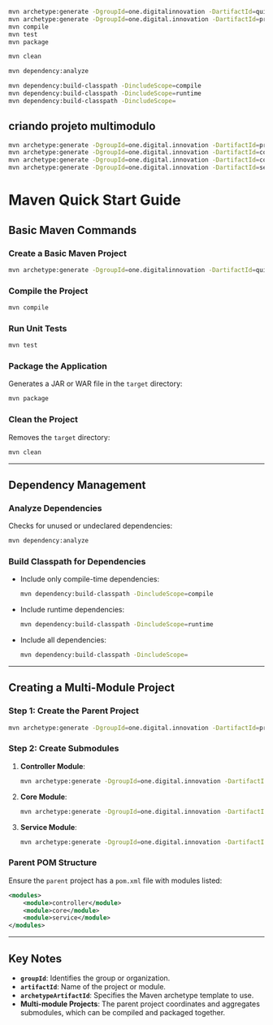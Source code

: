 
 ```bash
mvn archetype:generate -DgroupId=one.digitalinnovation -DartifactId=quick-start-maven -DarchetypeArtifactId=maven-archetype-quickstart -DinteractiveMode=false
mvn archetype:generate -DgroupId=one.digital.innovation -DartifactId=project-parent -Darchetype=maven-archetype-quickstart
mvn compile
mvn test
mvn package

mvn clean

mvn dependency:analyze

mvn dependency:build-classpath -DincludeScope=compile
mvn dependency:build-classpath -DincludeScope=runtime
mvn dependency:build-classpath -DincludeScope=
```
## criando projeto multimodulo
 ```bash
mvn archetype:generate -DgroupId=one.digital.innovation -DartifactId=project-parent -Darchetype=maven-archetype-quickstart
mvn archetype:generate -DgroupId=one.digital.innovation -DartifactId=controller -Darchetype=maven-archetype-quickstart -DinterativeMode=false
mvn archetype:generate -DgroupId=one.digital.innovation -DartifactId=core -Darchetype=maven-archetype-quickstart -DinterativeMode=false
mvn archetype:generate -DgroupId=one.digital.innovation -DartifactId=service -Darchetype=maven-archetype-quickstart -DinterativeMode=false
```

# Maven Quick Start Guide

## **Basic Maven Commands**

### **Create a Basic Maven Project**
```bash
mvn archetype:generate -DgroupId=one.digitalinnovation -DartifactId=quick-start-maven -DarchetypeArtifactId=maven-archetype-quickstart -DinteractiveMode=false
```

### **Compile the Project**
```bash
mvn compile
```

### **Run Unit Tests**
```bash
mvn test
```

### **Package the Application**
Generates a JAR or WAR file in the `target` directory:
```bash
mvn package
```

### **Clean the Project**
Removes the `target` directory:
```bash
mvn clean
```

---

## **Dependency Management**

### **Analyze Dependencies**
Checks for unused or undeclared dependencies:
```bash
mvn dependency:analyze
```

### **Build Classpath for Dependencies**
- Include only compile-time dependencies:
  ```bash
  mvn dependency:build-classpath -DincludeScope=compile
  ```
- Include runtime dependencies:
  ```bash
  mvn dependency:build-classpath -DincludeScope=runtime
  ```
- Include all dependencies:
  ```bash
  mvn dependency:build-classpath -DincludeScope=
  ```

---

## **Creating a Multi-Module Project**

### **Step 1: Create the Parent Project**
```bash
mvn archetype:generate -DgroupId=one.digital.innovation -DartifactId=project-parent -Darchetype=maven-archetype-quickstart
```

### **Step 2: Create Submodules**
1. **Controller Module**:
   ```bash
   mvn archetype:generate -DgroupId=one.digital.innovation -DartifactId=controller -Darchetype=maven-archetype-quickstart -DinteractiveMode=false
   ```
2. **Core Module**:
   ```bash
   mvn archetype:generate -DgroupId=one.digital.innovation -DartifactId=core -Darchetype=maven-archetype-quickstart -DinteractiveMode=false
   ```
3. **Service Module**:
   ```bash
   mvn archetype:generate -DgroupId=one.digital.innovation -DartifactId=service -Darchetype=maven-archetype-quickstart -DinteractiveMode=false
   ```

### **Parent POM Structure**
Ensure the `parent` project has a `pom.xml` file with modules listed:
```xml
<modules>
    <module>controller</module>
    <module>core</module>
    <module>service</module>
</modules>
```

---

## **Key Notes**
- **`groupId`**: Identifies the group or organization.
- **`artifactId`**: Name of the project or module.
- **`archetypeArtifactId`**: Specifies the Maven archetype template to use.
- **Multi-module Projects**: The parent project coordinates and aggregates submodules, which can be compiled and packaged together.

